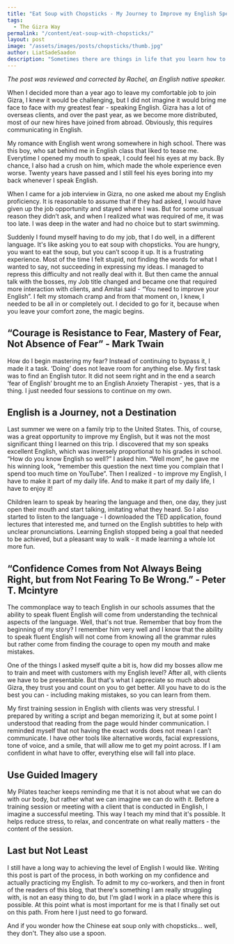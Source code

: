 ```yaml
---
title: "Eat Soup with Chopsticks - My Journey to Improve my English Speaking. "
tags:
  - The Gizra Way
permalink: "/content/eat-soup-with-chopsticks/"
layout: post  
image: "/assets/images/posts/chopsticks/thumb.jpg"   
author: LiatSadeSaadon  
description: "Sometimes there are things in life that you learn how to work around, and then one day something happens that forces you to face up to your weaknesses and grow up."
---
```


_The post was reviewed and corrected by Rachel, an English native speaker._

When I decided more than a year ago to leave my comfortable job to join Gizra, I knew it would be challenging, but I did not imagine it would bring me face to face with my greatest fear - speaking English. Gizra has a lot of overseas clients, and over the past year, as we become more distributed, most of our new hires have joined from abroad. Obviously, this requires communicating in English.  

My romance with English went wrong somewhere in high school. There was this boy, who sat behind me in English class that liked to tease me. Everytime I opened my mouth to speak, I could feel his eyes at my back. By chance, I also had a crush on him, which made the whole experience even worse. Twenty years have passed and I still feel his eyes boring into my back whenever I speak English.  

When I came for a job interview in Gizra, no one asked me about my English proficiency. It is reasonable to assume that if they had asked, I would have given up the job opportunity and stayed where I was. But for some unusual reason they didn’t ask, and when I realized what was required of me, it was too late. I was deep in the water and had no choice but to start swimming.  

Suddenly I found myself having to do my job, that I do well, in a different language. It's like asking you to eat soup with chopsticks. You are hungry, you want to eat the soup, but you can’t scoop it up. It is a frustrating experience. Most of the time I felt stupid, not finding the words for what I wanted to say, not succeeding in expressing my ideas. I managed to repress this difficulty and not really deal with it. But then came the annual talk with the bosses, my Job title changed and became one that required more interaction with clients, and Amitai said - “You need to improve your English”. I felt my stomach cramp and from that moment on, I knew, I needed to be all in or completely out. I decided to go for it, because when you leave your comfort zone, the magic begins.  


## “Courage is Resistance to Fear, Mastery of Fear, Not Absence of Fear” - Mark Twain
How do I begin mastering my fear? Instead of continuing to bypass it, I made it a task. ‘Doing’ does not leave room for anything else. My first task was to find an English tutor. It did not seem right and in the end a search ‘fear of English’ brought me to an English Anxiety Therapist - yes, that is a thing. I just needed four sessions to continue on my own.  

## English is a Journey, not a Destination
Last summer we were on a family trip to the United States. This, of course, was a great opportunity to improve my English, but it was not the most significant thing I learned on this trip. I discovered that my son speaks excellent English, which was inversely proportional to his grades in school. “How do you know English so well?” I asked him. “Well mom”, he gave me his winning look, “remember this question the next time you complain that I spend too much time on YouTube”. Then I realized - to improve my English, I have to make it part of my daily life. And to make it part of my daily life, I have to enjoy it!    

Children learn to speak by hearing the language and then, one day, they just open their mouth and start talking, imitating what they heard. So I also started to listen to the language - I downloaded the TED application, found lectures that interested me, and turned on the English subtitles to help with unclear pronunciations. Learning English stopped being a goal that needed to be achieved, but a pleasant way to walk - it made learning a whole lot more fun.  

## “Confidence Comes from Not Always Being Right, but from Not Fearing To Be Wrong.” - Peter T. Mcintyre
The commonplace way to teach English in our schools assumes that the ability to speak fluent English will come from understanding the technical aspects of the language. Well, that's not true. Remember that boy from the beginning of my story? I remember him very well and I know that the ability to speak fluent English will not come from knowing all the grammar rules but rather come from finding the courage to open my mouth and make mistakes.  

One of the things I asked myself quite a bit is, how did my bosses allow me to train and meet with customers with my English level? After all, with clients we have to be presentable. But that's what I appreciate so much about Gizra, they trust you and count on you to get better. All you have to do is the best you can - including making mistakes, so you can learn from them.  

My first training session in English with clients was very stressful. I prepared by writing a script and began memorizing it, but at some point I understood that reading from the page would hinder communication.  I reminded myself that not having the exact words does not mean I can’t communicate. I have other tools like alternative words, facial expressions, tone of voice, and a smile, that will allow me to get my point across.  If I am confident in what have to offer, everything else will fall into place.  

## Use Guided Imagery
My Pilates teacher keeps reminding me that it is not about what we can do with our body, but rather what we can imagine we can do with it. Before a training session or meeting with a client that is conducted in English, I imagine a successful meeting. This way I teach my mind that it's possible. It helps reduce stress, to relax, and concentrate on what really matters  - the content of the session.  

## Last but Not Least
I still have a long way to achieving the level of English I would like. Writing this post is part of the process, in both working on my confidence and actually practicing my English. To admit to my co-workers, and then in front of the readers of this blog, that there's something I am really struggling with, is not an easy thing to do, but I'm glad I work in a place where this is possible.  At this point what is most important for me is that I finally set out on this path. From here I just need to go forward.  

And if you wonder how the Chinese eat soup only with chopsticks... well, they don't. They also use a spoon.
